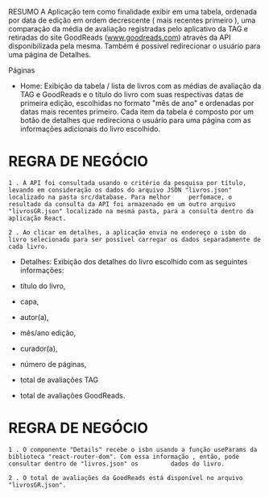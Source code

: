 RESUMO
A Aplicação tem como finalidade exibir em uma tabela, ordenada por data de edição em ordem decrescente ( mais recentes primeiro ), uma comparação da média de avaliação registradas pelo aplicativo da TAG e retiradas do site GoodReads (www.goodreads.com) através da API disponibilizada pela mesma. Também é possível redirecionar o usuário para uma página de Detalhes.

Páginas
- Home:
Exibição da tabela / lista de livros com as médias de avaliação da TAG e GoodReads e o título do livro com suas respectivas datas de primeira edição, escolhidas no formato "mês de ano" e ordenadas por datas mais recentes primeiro. Cada item da tabela é composto por um botão de detalhes que redireciona o usuário para uma página com as informações adicionais do livro escolhido.


 # REGRA DE NEGÓCIO
 
    1 . A API foi consultada usando o critério da pesquisa por título, levando em consideração os dados do arquivo JSON "livros.json" localizado na pasta src/database. Para melhor     perfomace, o resultado da consulta da API foi armazenado em um outro arquivo "livrosGR.json" localizado na mesma pasta, para a consulta dentro da aplicação React.
    
    2 . Ao clicar em detalhes, a aplicação envia no endereço o isbn do livro selecionado para ser possível carregar os dados separadamente de cada livro.

- Detalhes:
Exibição dos detalhes do livro escolhido com as seguintes informações:

- título do livro,
- capa,
- autor(a),
- mês/ano edição,
- curador(a),
- número de páginas,
- total de avaliações TAG
- total de avaliações GoodReads.

# REGRA DE NEGÓCIO

    1 . O componente "Details" recebe o isbn usando a função useParams da biblioteca "react-router-dom". Com essa informação , então, pode consultar dentro de "livros.json" os         dados do livro.
    
    2 . O total de avaliações da GoodReads está disponível no arquivo "livrosGR.json".
